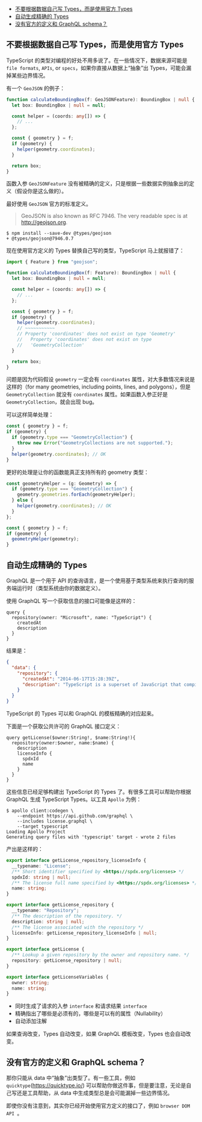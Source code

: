 - [不要根据数据自己写 Types，而是使用官方 Types](#不要根据数据自己写-types而是使用官方-types)
- [自动生成精确的 Types](#自动生成精确的-types)
- [没有官方的定义和 GraphQL schema？](#没有官方的定义和-graphql-schema)

## 不要根据数据自己写 Types，而是使用官方 Types

TypeScript 的类型对编程的好处不用多说了。在一些情况下，数据来源可能是 `file formats`, `APIs`, or `specs`，如果你直接从数据上“抽象”出 Types，可能会漏掉某些边界情况。

有一个 `GeoJSON` 的例子：

```ts
function calculateBoundingBox(f: GeoJSONFeature): BoundingBox | null {
  let box: BoundingBox | null = null;

  const helper = (coords: any[]) => {
    // ...
  };

  const { geometry } = f;
  if (geometry) {
    helper(geometry.coordinates);
  }

  return box;
}
```

函数入参 `GeoJSONFeature` 没有被精确的定义，只是根据一些数据实例抽象出的定义（假设你是这么做的）。

最好使用 `GeoJSON` 官方的标准定义。

> GeoJSON is also known as RFC 7946. The very readable spec is at <http://geojson.org>.

```shell
$ npm install --save-dev @types/geojson
+ @types/geojson@7946.0.7
```

现在使用官方定义的 Types 替换自己写的类型，TypeScript 马上就报错了：

```ts
import { Feature } from "geojson";

function calculateBoundingBox(f: Feature): BoundingBox | null {
  let box: BoundingBox | null = null;

  const helper = (coords: any[]) => {
    // ...
  };

  const { geometry } = f;
  if (geometry) {
    helper(geometry.coordinates);
    // ~~~~~~~~~~~
    // Property 'coordinates' does not exist on type 'Geometry'
    //   Property 'coordinates' does not exist on type
    //   'GeometryCollection'
  }

  return box;
}
```

问题是因为代码假设 `geometry` 一定会有 `coordinates` 属性，对大多数情况来说是这样的（for many geometries, including points, lines, and polygons），但是 `GeometryCollection` 就没有 `coordinates` 属性。如果函数入参正好是 `GeometryCollection`，就会出现 bug。

可以这样简单处理：

```ts
const { geometry } = f;
if (geometry) {
  if (geometry.type === "GeometryCollection") {
    throw new Error("GeometryCollections are not supported.");
  }
  helper(geometry.coordinates); // OK
}
```

更好的处理是让你的函数能真正支持所有的 geometry 类型：

```ts
const geometryHelper = (g: Geometry) => {
  if (geometry.type === "GeometryCollection") {
    geometry.geometries.forEach(geometryHelper);
  } else {
    helper(geometry.coordinates); // OK
  }
};

const { geometry } = f;
if (geometry) {
  geometryHelper(geometry);
}
```

## 自动生成精确的 Types

GraphQL 是一个用于 API 的查询语言，是一个使用基于类型系统来执行查询的服务端运行时（类型系统由你的数据定义）。

使用 GraphQL 写一个获取信息的接口可能像是这样的：

```
query {
  repository(owner: "Microsoft", name: "TypeScript") {
    createdAt
    description
  }
}
```

结果是：

```json
{
  "data": {
    "repository": {
      "createdAt": "2014-06-17T15:28:39Z",
      "description": "TypeScript is a superset of JavaScript that compiles to JavaScript."
    }
  }
}
```

TypeScript 的 Types 可以和 GraphQL 的模板精确的对应起来。

下面是一个获取公共许可的 GraphQL 接口定义：

```
query getLicense($owner:String!, $name:String!){
  repository(owner:$owner, name:$name) {
    description
    licenseInfo {
      spdxId
      name
    }
  }
}
```

这些信息已经足够构建出 TypeScript 的 Types 了。有很多工具可以帮助你根据 GraphQL 生成 TypeScript Types。以工具 `Apollo` 为例：

```shell
$ apollo client:codegen \
    --endpoint https://api.github.com/graphql \
    --includes license.graphql \
    --target typescript
Loading Apollo Project
Generating query files with 'typescript' target - wrote 2 files
```

产出是这样的：

```ts
export interface getLicense_repository_licenseInfo {
  __typename: "License";
  /** Short identifier specified by <https://spdx.org/licenses> */
  spdxId: string | null;
  /** The license full name specified by <https://spdx.org/licenses> */
  name: string;
}

export interface getLicense_repository {
  __typename: "Repository";
  /** The description of the repository. */
  description: string | null;
  /** The license associated with the repository */
  licenseInfo: getLicense_repository_licenseInfo | null;
}

export interface getLicense {
  /** Lookup a given repository by the owner and repository name. */
  repository: getLicense_repository | null;
}

export interface getLicenseVariables {
  owner: string;
  name: string;
}
```

- 同时生成了请求的入参 `interface` 和请求结果 `interface`
- 精确指出了哪些是必须有的，哪些是可以有的属性（Nullability）
- 自动添加注解

如果查询改变，Types 自动改变，如果 GraphQL 模板改变，Types 也会自动改变。

## 没有官方的定义和 GraphQL schema？

那你只能从 data 中“抽象”出类型了。有一些工具，例如 `quicktype`(<https://quicktype.io/>) 可以帮助你做这件事，但是要注意，无论是自己写还是工具帮助，从 data 中生成类型总是会可能漏掉一些边界情况。

即使你没有注意到，其实你已经开始使用官方定义的接口了，例如 `browser DOM API `。

